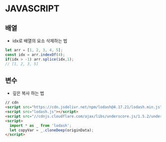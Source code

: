# JAVASCRIPT

## 배열

* idx로 배열의 요소 삭제하는 법
```javascript
let arr = [1, 2, 3, 4, 5];
const idx = arr.indexOf(4);
if(idx > -1) arr.splice(idx,1);
// [1, 2, 3, 5]
```

## 변수

* 깊은 복사 하는 법
```html
// cdn
<script src="https://cdn.jsdelivr.net/npm/lodash@4.17.21/lodash.min.js"></script>
<script src="lodash.js"></script>
<script src="//cdnjs.cloudflare.com/ajax/libs/underscore.js/1.5.2/underscore-min.js"></script>
<script>
  import * as _ from 'lodash';  
  let copyVar = _.cloneDeep(originData);
</script>
```
